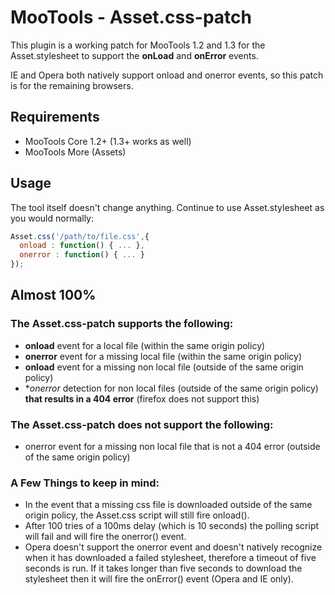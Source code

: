 # MooTools - Asset.css-patch

This plugin is a working patch for MooTools 1.2 and 1.3 for the Asset.stylesheet to support the **onLoad** and **onError** events.

IE and Opera both natively support onload and onerror events, so this patch is for the remaining browsers.

## Requirements

- MooTools Core 1.2+ (1.3+ works as well)
- MooTools More (Assets)

## Usage

The tool itself doesn't change anything. Continue to use Asset.stylesheet as you would normally:

```javascript
Asset.css('/path/to/file.css',{
  onload : function() { ... },
  onerror : function() { ... }
});
```

## Almost 100%

### The Asset.css-patch supports the following:

- **onload** event for a local file (within the same origin policy)
- **onerror** event for a missing local file (within the same origin policy)
- **onload** event for a missing non local file (outside of the same origin policy)
- **onerror* detection for non local files (outside of the same origin policy) **that results in a 404 error** (firefox does not support this)

### The Asset.css-patch **does not support** the following:

- onerror event for a missing non local file that is not a 404 error (outside of the same origin policy)


### A Few Things to keep in mind:

- In the event that a missing css file is downloaded outside of the same origin policy, the Asset.css script will still fire onload().
- After 100 tries of a 100ms delay (which is 10 seconds) the polling script will fail and will fire the onerror() event.
- Opera doesn't support the onerror event and doesn't natively recognize when it has downloaded a failed stylesheet, therefore a timeout of five seconds is run. If it takes longer than five seconds to download the stylesheet then it will fire the onError() event (Opera and IE only).
